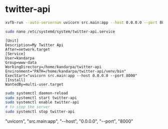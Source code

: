 # twitter-api
```bash
xvfb-run --auto-servernum uvicorn src.main:app --host 0.0.0.0 --port 8000
```

```bash
sudo nano /etc/systemd/system/twitter-api.service
```

```properties
[Unit]
Description=My Twitter Api
After=network.target
[Service]
User=kandarpa
Group=www-data
WorkingDirectory=/home/kandarpa/twitter-api
Environment="PATH=/home/kandarpa/twitter-api/venv/bin"
ExecStart="uvicorn src.main:app --host 0.0.0.0 --port 8000"
[Install]
WantedBy=multi-user.target
```

```bash
sudo systemctl daemon-reload
sudo systemctl start twitter-api
sudo systemctl enable twitter-api
# to stop the server
sudo systemctl stop twitter-api
```

"uvicorn", "src.main:app", "--host", "0.0.0.0", "--port", "8000"